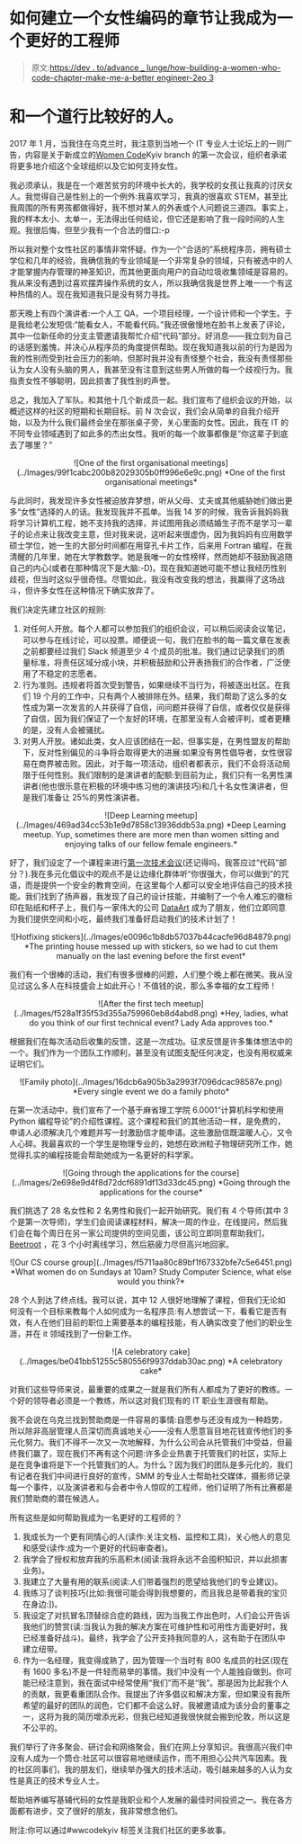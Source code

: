# 如何建立一个女性编码的章节让我成为一个更好的工程师

> 原文:[https://dev . to/advance _ lunge/how-building-a-women-who-code-chapter-make-me-a-better engineer-2eo 3](https://dev.to/advance_lunge/how-building-a-women-who-code-chapter-made-me-a-betterengineer-2eo3)

# [](#and-a-way-better%C2%A0person)和一个道行比较好的人。

2017 年 1 月，当我住在乌克兰时，我注意到当地一个 IT 专业人士论坛上的一则广告，内容是关于新成立的[Women Code](https://www.womenwhocode.com)Kyiv branch 的第一次会议，组织者承诺将更多地介绍这个全球组织以及它如何支持女性。

我必须承认，我是在一个艰苦贫穷的环境中长大的，我学校的女孩让我真的讨厌女人。我觉得自己是性别上的一个例外:我喜欢学习，我真的很喜欢 STEM，甚至比我周围的所有男孩都做得好，我不想对某人的外表或个人问题说三道四。事实上，我的样本太小、太单一，无法得出任何结论，但它还是影响了我一段时间的人生观。我很后悔，但至少我有一个合法的借口:-p

所以我对整个女性社区的事情非常怀疑。作为一个“合适的”系统程序员，拥有硕士学位和几年的经验，我确信我的专业领域是一个非常复杂的领域，只有被选中的人才能掌握内存管理的神圣知识，而其他更面向用户的自动垃圾收集领域是容易的。我从来没有遇到过喜欢摆弄操作系统的女人，所以我确信我是世界上唯一一个有这种热情的人。现在我知道我只是没有努力寻找。

那天晚上有四个演讲者:一个人工 QA，一个项目经理，一个设计师和一个学生。于是我给老公发短信:“能看女人，不能看代码。”我还很傲慢地在脸书上发表了评论，其中一位新任命的分支主管邀请我帮忙介绍“代码”部分。好消息——我立刻为自己的话感到羞愧，并决心从程序员的角度提供帮助。现在我知道我以前的行为是因为我的性别而受到社会压力的影响，但那时我并没有责怪整个社会，我没有责怪那些认为女人没有头脑的男人，我甚至没有注意到这些男人所做的每一个歧视行为。我指责女性不够聪明，因此损害了我性别的声誉。

总之，我加入了军队。和其他十几个新成员一起。我们宣布了组织会议的开始，以概述这样的社区的短期和长期目标。前 N 次会议，我们会从简单的自我介绍开始，以及为什么我们最终会坐在那张桌子旁，关心里面的女性。因此，我在 IT 的不同专业领域遇到了如此多的杰出女性。我听的每一个故事都像是“你这辈子到底去了哪里？”

<center>![One of the first organisational meetings](../Images/99f1cabc200b82029305b0ff996e6e9c.png)
*One of the first organisational meetings*</center>

与此同时，我发现许多女性被迫放弃梦想，听从父母、丈夫或其他威胁她们做出更多“女性”选择的人的话。我发现我并不孤单。当我 14 岁的时候，我告诉我妈妈我将学习计算机工程，她不支持我的选择，并试图用我必须结婚生子而不是学习一辈子的论点来让我改变主意，但对我来说，这听起来很虚伪，因为我妈妈有应用数学硕士学位，她一生的大部分时间都在用穿孔卡片工作，后来用 Fortran 编程，在我清醒的几年里，她在大学教数学。她是我唯一的女性榜样，然而她却不鼓励我追随自己的内心(或者在那种情况下是大脑:-D)。现在我知道她可能不想让我经历性别歧视，但当时这似乎很奇怪。尽管如此，我没有改变我的想法，我赢得了这场战斗，但许多女性在这种情况下确实放弃了。

我们决定先建立社区的规则:

1.  对任何人开放。每个人都可以参加我们的组织会议，可以稍后阅读会议笔记，可以参与在线讨论，可以投票。顺便说一句，我们在脸书的每一篇文章在发表之前都要经过我们 Slack 频道至少 4 个成员的批准。我们通过记录我们的质量标准，将责任区域分成小块，并积极鼓励和公开表扬我们的合作者，广泛使用了不稳定的志愿者。
2.  行为准则。违规者将首次受到警告，如果继续不当行为，将被逐出社区。在我们 19 个月的工作中，只有两个人被排除在外。结果，我们帮助了这么多的女性成为第一次发言的人并获得了自信，问问题并获得了自信，或者仅仅是获得了自信，因为我们保证了一个友好的环境，在那里没有人会被评判，或者更糟的是，没有人会被骚扰。
3.  对男人开放。诸如此类，女人应该团结在一起，但事实是，在男性盟友的帮助下，反对性别偏见的斗争将会取得更大的进展:如果没有男性倡导者，女性很容易在商界被击败。因此，对于每一项活动，组织者都表示，我们不会将活动局限于任何性别。我们限制的是演讲者的配额:到目前为止，我们只有一名男性演讲者(他也很乐意在积极的环境中练习他的演讲技巧)和几十名女性演讲者，但是我们准备让 25%的男性演讲者。

<center>![Deep Learning meetup](../Images/469ad34cc53b1e9d7858c13936ddb53a.png)
*Deep Learning meetup. Yup, sometimes there are more men than women sitting and enjoying talks of our fellow female engineers.*</center>

好了，我们设定了一个课程来进行[第一次技术会议](https://www.meetup.com/Women-Who-Code-Kyiv/events/237823597/)(还记得吗，我答应过“代码”部分？).我在多元化倡议中的观点不是让边缘化群体听“你很强大，你可以做到”的咒语，而是提供一个安全的教育空间，在这里每个人都可以安全地评估自己的技术技能。我们找到了扬声器，我发现了自己的设计技能，并编制了一个令人难忘的徽标印在贴纸和杯子上，我们与一家伟大的公司 [DataArt](http://dataart.com.ua/) 成为了朋友，他们立即同意为我们提供空间和小吃，最终我们准备好启动我们的技术计划了！

<center>![Hotfixing stickers](../Images/e0096c1b8db57037b44cacfe96d84879.png)
*The printing house messed up with stickers, so we had to cut them manually on the last evening before the first event*</center>

我们有一个很棒的活动，我们有很多很棒的问题，人们整个晚上都在微笑。我从没见过这么多人在科技盛会上如此开心！不值钱的说，那么多幸福的女工程师！

<center>![After the first tech meetup](../Images/f528a1f35f53d355a759960eb8d4abd8.png)
*Hey, ladies, what do you think of our first technical event? Lady Ada approves too.*</center>

根据我们在每次活动后收集的反馈，这是一次成功。征求反馈是许多集体想法中的一个。我们作为一个团队工作顺利，甚至没有试图支配任何决定，也没有用权威来证明它们。

<center>![Family photo](../Images/16dcb6a905b3a2993f7096dcac98587e.png)
*Every single event we do a family photo*</center>

在第一次活动中，我们宣布了一个基于麻省理工学院 6.0001“计算机科学和使用 Python 编程导论”的介绍性课程。这个课程和我们的其他活动一样，是免费的，申请人必须解决几个难题并写一封激励信才能申请。这些激励信既温暖人心，又令人心碎。我最喜欢的一个学生是物理专业的，她想在欧洲粒子物理研究所工作，她觉得扎实的编程技能会帮助她成为一名更好的科学家。

<center>![Going through the applications for the course](../Images/2e698e9d4f8d72dcf6891df13d33dc45.png)
*Going through the applications for the course*</center>

我们挑选了 28 名女性和 2 名男性和我们一起开始研究。我们有 4 个导师(其中 3 个是第一次导师)，学生们会阅读课程材料，解决一周的作业，在线提问，然后我们会在每个周日在另一家公司提供的空间见面，该公司立即同意帮助我们， [Beetroot](https://beetroot.se/) ，花 3 个小时离线学习，然后筋疲力尽但高兴地回家。

<center>![Our CS course group](../Images/f5711aa80c89bf1f67332bfe7c5e6451.png)
*What women do on Sundays at 10am? Study Computer Science, what else would you think?*</center>

28 个人到达了终点线。我可以说，其中 12 人很好地理解了课程，但我们无论如何没有一个目标来教每个人如何成为一名程序员:有人想尝试一下，看看它是否有效，有人在他们目前的职位上需要基本的编程技能，有人确实改变了他们的职业生涯，并在 it 领域找到了一份新工作。

<center>![A celebratory cake](../Images/be041bb51255c580556f9937ddab30ac.png)
*A celebratory cake*</center>

对我们这些导师来说，最重要的成果之一就是我们所有人都成为了更好的教练。一个好的领导者必须是一个教练，所以这对我们现有的 IT 职业生涯很有帮助。

我不会说在乌克兰找到赞助商是一件容易的事情:自愿参与还没有成为一种趋势，所以除非高层管理人员深切而真诚地关心——没有人愿意盲目地花钱宣传他们的多元化努力。我们不得不一次又一次地解释，为什么公司会从托管我们中受益，但最终我们赢了，现在我们不再有这个问题:许多企业热衷于托管我们的社区，实际上是在竞争谁将是下一个托管我们的人。为什么？因为我们的团队是多元化的，我们有记者在我们中间进行良好的宣传，SMM 的专业人士帮助社交媒体，摄影师记录每一个事件，以及演讲者和与会者中令人惊叹的工程师，他们证明了所有比赛都是我们赞助商的潜在候选人。

所有这些是如何帮助我成为一名更好的工程师的？

1.  我成长为一个更有同情心的人(读作:关注文档、监控和工具)，关心他人的意见和感受(读作:成为一个更好的代码审查者)。
2.  我学会了授权和放弃我的乐高积木(阅读:我将永远不会囤积知识，并以此损害业务)。
3.  我建立了大量有用的联系(阅读:人们带着强烈的愿望给我他们的专业建议)。
4.  我练习了谈判技巧(比如:我很可能会得到我想要的，而且我总是带着我的宝贝在身边:])。
5.  我设定了对抗冒名顶替综合症的路线，因为当我工作出色时，人们会公开告诉我他们的赞赏(读:当我认为我的解决方案在可维护性和可用性方面更好时，我已经准备好战斗)。最终，我学会了公开支持我同意的人，这有助于在团队中建立纽带。
6.  作为一名经理，我变得成熟了，因为管理一个当时有 800 名成员的社区(现在有 1600 多名)不是一件轻而易举的事情。我们中没有一个人能独自做到。你可能已经注意到，我在面试中经常使用“我们”而不是“我”。那是因为比起我个人的贡献，我更看重团队合作。我提出了许多倡议和解决方案，但如果没有我所希望的最好的团队的润色，它们都不会这么好。我被邀请成为该分会的董事之一，这将为我的简历增添光彩，但我已经知道我很快就会搬到伦敦，所以这是不公平的。

我们举行了许多聚会、研讨会和网络聚会，我们在网上分享知识。我很高兴我们中没有人成为一个筒仓:社区可以很容易地继续运作，而不用担心公共汽车因素。我的社区同事们，我的朋友们，继续举办强大的技术活动，吸引越来越多的人认为女性是真正的技术专业人士。

帮助培养编写基辅代码的女性是我职业和个人发展的最佳时间投资之一。我在各方面都有进步，交了很好的朋友，我非常想念他们。

附注:你可以通过#wwcodekyiv 标签关注我们社区的更多故事。